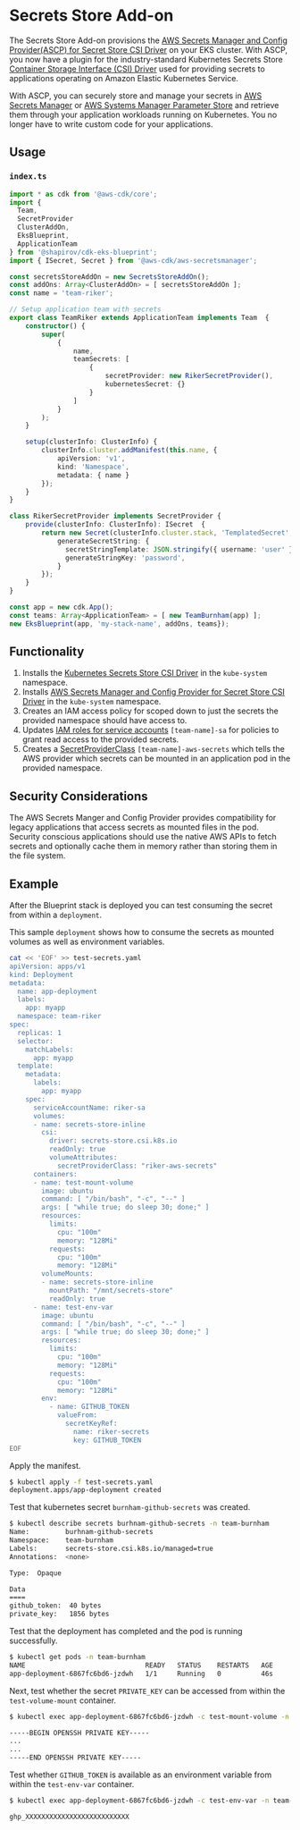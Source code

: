 # Secrets Store Add-on

The Secrets Store Add-on provisions the [AWS Secrets Manager and Config Provider(ASCP) for Secret Store CSI Driver](https://docs.aws.amazon.com/secretsmanager/latest/userguide/integrating_csi_driver.html) on your EKS cluster. With ASCP, you now have a plugin for the industry-standard Kubernetes Secrets Store [Container Storage Interface (CSI) Driver](https://github.com/kubernetes-sigs/secrets-store-csi-driver) used for providing secrets to applications operating on Amazon Elastic Kubernetes Service.

With ASCP, you can securely store and manage your secrets in [AWS Secrets Manager](https://docs.aws.amazon.com/secretsmanager) or [AWS Systems Manager Parameter Store](https://docs.aws.amazon.com/systems-manager/latest/userguide/systems-manager-parameter-store.html) and retrieve them through your application workloads running on Kubernetes. You no longer have to write custom code for your applications.

## Usage

### **`index.ts`**

```typescript
import * as cdk from '@aws-cdk/core';
import {
  Team,
  SecretProvider
  ClusterAddOn,
  EksBlueprint,
  ApplicationTeam
} from '@shapirov/cdk-eks-blueprint';
import { ISecret, Secret } from '@aws-cdk/aws-secretsmanager';

const secretsStoreAddOn = new SecretsStoreAddOn();
const addOns: Array<ClusterAddOn> = [ secretsStoreAddOn ];
const name = 'team-riker';

// Setup application team with secrets
export class TeamRiker extends ApplicationTeam implements Team  {
    constructor() {
        super(
            {
                name,
                teamSecrets: [
                    {
                        secretProvider: new RikerSecretProvider(),
                        kubernetesSecret: {}
                    }
                ]
            }
        );
    }

    setup(clusterInfo: ClusterInfo) {
        clusterInfo.cluster.addManifest(this.name, {
            apiVersion: 'v1',
            kind: 'Namespace',
            metadata: { name }
        });
    }
}

class RikerSecretProvider implements SecretProvider {
    provide(clusterInfo: ClusterInfo): ISecret  {
        return new Secret(clusterInfo.cluster.stack, 'TemplatedSecret', {
            generateSecretString: {
              secretStringTemplate: JSON.stringify({ username: 'user' }),
              generateStringKey: 'password',
            }
        });
    }
}

const app = new cdk.App();
const teams: Array<ApplicationTeam> = [ new TeamBurnham(app) ];
new EksBlueprint(app, 'my-stack-name', addOns, teams});
```

## Functionality

1. Installs the [Kubernetes Secrets Store CSI Driver](https://github.com/kubernetes-sigs/secrets-store-csi-driver) in the `kube-system` namespace.
2. Installs [AWS Secrets Manager and Config Provider for Secret Store CSI Driver](https://github.com/aws/secrets-store-csi-driver-provider-aws) in the `kube-system` namespace.
3. Creates an IAM access policy for scoped down to just the secrets the provided namespace should have access to.
4. Updates [IAM roles for service accounts](https://docs.aws.amazon.com/eks/latest/userguide/create-service-account-iam-policy-and-role.html) `[team-name]-sa` for policies to grant read access to the provided secrets.
5. Creates a [SecretProviderClass](https://github.com/aws/secrets-store-csi-driver-provider-aws#secretproviderclass-options) `[team-name]-aws-secrets` which tells the AWS provider which secrets can be mounted in an application pod in the provided namespace.

## Security Considerations

The AWS Secrets Manger and Config Provider provides compatibility for legacy applications that access secrets as mounted files in the pod. Security conscious applications should use the native AWS APIs to fetch secrets and optionally cache them in memory rather than storing them in the file system.

## Example

After the Blueprint stack is deployed you can test consuming the secret from within a `deployment`.

This sample `deployment` shows how to consume the secrets as mounted volumes as well as environment variables.

```sh
cat << 'EOF' >> test-secrets.yaml
apiVersion: apps/v1
kind: Deployment
metadata:
  name: app-deployment
  labels:
    app: myapp
  namespace: team-riker
spec:
  replicas: 1
  selector:
    matchLabels:
      app: myapp
  template:
    metadata:
      labels:
        app: myapp
    spec:
      serviceAccountName: riker-sa
      volumes:
      - name: secrets-store-inline
        csi:
          driver: secrets-store.csi.k8s.io
          readOnly: true
          volumeAttributes:
            secretProviderClass: "riker-aws-secrets"
      containers:
      - name: test-mount-volume
        image: ubuntu
        command: [ "/bin/bash", "-c", "--" ]
        args: [ "while true; do sleep 30; done;" ]
        resources:
          limits:
            cpu: "100m"
            memory: "128Mi"
          requests:
            cpu: "100m"
            memory: "128Mi"
        volumeMounts:
        - name: secrets-store-inline
          mountPath: "/mnt/secrets-store"
          readOnly: true
      - name: test-env-var
        image: ubuntu
        command: [ "/bin/bash", "-c", "--" ]
        args: [ "while true; do sleep 30; done;" ]
        resources:
          limits:
            cpu: "100m"
            memory: "128Mi"
          requests:
            cpu: "100m"
            memory: "128Mi"
        env:
          - name: GITHUB_TOKEN
            valueFrom:
              secretKeyRef:
                name: riker-secrets
                key: GITHUB_TOKEN
EOF
```

Apply the manifest.

```sh
$ kubectl apply -f test-secrets.yaml
deployment.apps/app-deployment created
```

Test that kubernetes secret `burnham-github-secrets` was created.

```sh
$ kubectl describe secrets burhnam-github-secrets -n team-burnham
Name:         burhnam-github-secrets
Namespace:    team-burnham
Labels:       secrets-store.csi.k8s.io/managed=true
Annotations:  <none>

Type:  Opaque

Data
====
github_token:  40 bytes
private_key:   1856 bytes
```

Test that the deployment has completed and the pod is running successfully.

```sh
$ kubectl get pods -n team-burnham
NAME                              READY   STATUS    RESTARTS   AGE
app-deployment-6867fc6bd6-jzdwh   1/1     Running   0          46s
```

Next, test whether the secret `PRIVATE_KEY` can be accessed from within the `test-volume-mount` container.

```sh
$ kubectl exec app-deployment-6867fc6bd6-jzdwh -c test-mount-volume -n team-burnham -- cat /mnt/secrets-store/PRIVATE_KEY

-----BEGIN OPENSSH PRIVATE KEY-----
...
...
-----END OPENSSH PRIVATE KEY-----
```

Test whether `GITHUB_TOKEN` is available as an environment variable from within the `test-env-var` container.

```sh
$ kubectl exec app-deployment-6867fc6bd6-jzdwh -c test-env-var -n team-burnham -- echo $GITHUB_TOKEN

ghp_XXXXXXXXXXXXXXXXXXXXXXXXXX
```
